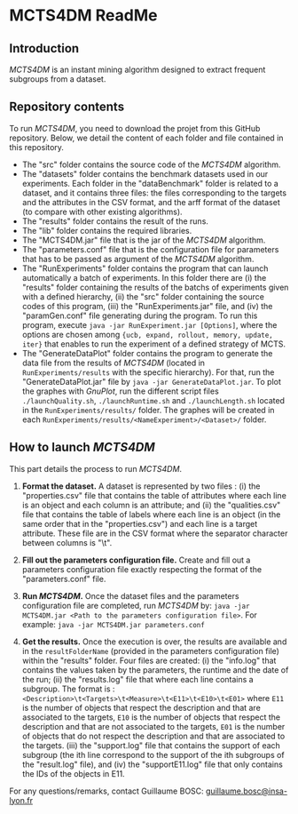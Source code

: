 # MCTS4DM ReadMe

## Introduction
*MCTS4DM* is an instant mining algorithm designed to extract frequent subgroups from a dataset.

## Repository contents
To run *MCTS4DM*, you need to download the projet from this GitHub repository. Below, we detail the content of each folder and file contained in this repository.
- The "src" folder contains the source code of the *MCTS4DM* algorithm.
- The "datasets" folder contains the benchmark datasets used in our experiments. Each folder in the "dataBenchmark" folder is related to a dataset, and it contains three files: the files corresponding to the targets and the attributes in the CSV format, and the arff format of the dataset (to compare with other existing algorithms).
- The "results" folder contains the result of the runs.
- The "lib" folder contains the required libraries.
- The "MCTS4DM.jar" file that is the jar of the *MCTS4DM* algorithm.
- The "parameters.conf" file that is the configuration file for parameters that has to be passed as argument of the *MCTS4DM* algorithm.
- The "RunExperiments" folder contains the program that can launch automatically a batch of experiments. In this folder there are (i) the "results" folder containing the results of the batchs of experiments given with a defined hierarchy, (ii) the "src" folder containing the source codes of this program, (iii) the "RunExperiments.jar" file, and (iv) the "paramGen.conf" file generating during the program. To run this program, execute `java -jar RunExperiment.jar [Options]`, where the options are chosen among `{ucb, expand, rollout, memory, update, iter}` that enables to run the experiment of a defined strategy of MCTS.
- The "GenerateDataPlot" folder contains the program to generate the data file from the results of *MCTS4DM* (located in `RunExperiments/results` with the specific hierarchy). For that, run the "GenerateDataPlot.jar" file by `java -jar GenerateDataPlot.jar`. To plot the graphes with *GnuPlot*, run the different script files `./launchQuality.sh`, `./launchRuntime.sh` and `./launchLength.sh` located in the `RunExperiments/results/` folder. The graphes will be created in each `RunExperiments/results/<NameExperiment>/<Dataset>/` folder.

## How to launch *MCTS4DM*
This part details the process to run *MCTS4DM*.

1. **Format the dataset.** A dataset is represented by two files : (i) the "properties.csv" file that contains the table of attributes where each line is an object and each column is an attribute; and (ii) the "qualities.csv" file that contains the table of labels where each line is an object (in the same order that in the "properties.csv") and each line is a target attribute. These file are in the CSV format where the separator character between columns is "\t".

2. **Fill out the parameters configuration file.** Create and fill out a parameters configuration file exactly respecting the format of the "parameters.conf" file.

3. **Run *MCTS4DM*.** Once the dataset files and the parameters configuration file are completed, run *MCTS4DM* by: `java -jar MCTS4DM.jar <Path to the parameters configuration file>`. For example: `java -jar MCTS4DM.jar parameters.conf`

4. **Get the results.** Once the execution is over, the results are available and in the `resultFolderName` (provided in the parameters configuration file) within the "results" folder. Four files are created: (i) the "info.log" that contains the values taken by the parameters, the runtime and the date of the run; (ii) the "results.log" file that where each line contains a subgroup. The format is : `<Description>\t<Targets>\t<Measure>\t<E11>\t<E10>\t<E01>` where `E11` is the number of objects that respect the description and that are associated to the targets, `E10` is the number of objects that respect the description and that are not associated to the targets, `E01` is the number of objects that do not respect the description and that are associated to the targets. (iii) the "support.log" file that contains the support of each subgroup (the ith line correspond to the support of the ith subgroups of the "result.log" file), and (iv) the "supportE11.log" file that only contains the IDs of the objects in E11.

For any questions/remarks, contact Guillaume BOSC: guillaume.bosc@insa-lyon.fr